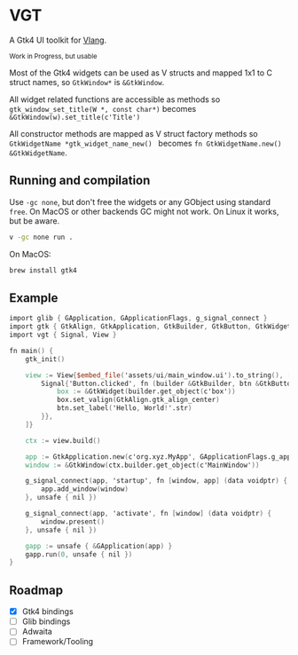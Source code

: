 # VGT

A Gtk4 UI toolkit for [Vlang](https://vlang.io).

<small>Work in Progress, but usable</small>


Most of the Gtk4 widgets can be used as V structs and mapped 1x1 to C struct names, so `GtkWindow*` is `&GtkWindow`.

All widget related functions are accessible as methods so `gtk_window_set_title(W *, const char*)` becomes `&GtkWindow(w).set_title(c'Title')`

All constructor methods are mapped as V struct factory methods so `GtkWidgetName *gtk_widget_name_new() ` becomes `fn GtkWidgetName.new() &GtkWidgetName`.

## Running and compilation

Use `-gc none`, but don't free the widgets or any GObject using standard `free`.
On MacOS or other backends GC might not work. On Linux it works, but be aware.

```bash
v -gc none run .
```

On MacOS:

```bash
brew install gtk4
```

## Example

```v
import glib { GApplication, GApplicationFlags, g_signal_connect }
import gtk { GtkAlign, GtkApplication, GtkBuilder, GtkButton, GtkWidget, GtkWindow, gtk_init }
import vgt { Signal, View }

fn main() {
	gtk_init()

	view := View{$embed_file('assets/ui/main_window.ui').to_string(), [
		Signal{'Button.clicked', fn (builder &GtkBuilder, btn &GtkButton) {
			box := &GtkWidget(builder.get_object(c'box'))
			box.set_valign(GtkAlign.gtk_align_center)
			btn.set_label('Hello, World!'.str)
		}},
	]}

	ctx := view.build()

	app := GtkApplication.new(c'org.xyz.MyApp', GApplicationFlags.g_application_flags_none)
	window := &GtkWindow(ctx.builder.get_object(c'MainWindow'))

	g_signal_connect(app, 'startup', fn [window, app] (data voidptr) {
		app.add_window(window)
	}, unsafe { nil })

	g_signal_connect(app, 'activate', fn [window] (data voidptr) {
		window.present()
	}, unsafe { nil })

	gapp := unsafe { &GApplication(app) }
	gapp.run(0, unsafe { nil })
}

```

## Roadmap

- [x] Gtk4 bindings
- [ ] Glib bindings
- [ ] Adwaita
- [ ] Framework/Tooling

